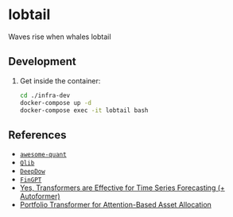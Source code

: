 # lobtail
Waves rise when whales lobtail

## Development
1. Get inside the container:
    ```bash
    cd ./infra-dev
    docker-compose up -d
    docker-compose exec -it lobtail bash
    ```

## References
- [`awesome-quant`](https://github.com/wilsonfreitas/awesome-quant)
- [`Qlib`](https://github.com/microsoft/qlib)
- [`DeepDow`](https://github.com/jankrepl/deepdow)
- [`FinGPT`](https://github.com/ai4finance-foundation/fingpt)
- [Yes, Transformers are Effective for Time Series Forecasting (+ Autoformer)](https://huggingface.co/blog/autoformer)
- [Portfolio Transformer for Attention-Based Asset Allocation](https://arxiv.org/pdf/2206.03246.pdf)
